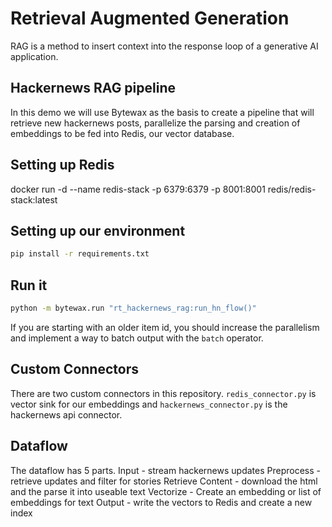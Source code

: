 # Retrieval Augmented Generation

RAG is a method to insert context into the response loop of a generative AI application. 

## Hackernews RAG pipeline

In this demo we will use Bytewax as the basis to create a pipeline that will retrieve new hackernews posts, parallelize the parsing and creation of embeddings to be fed into Redis, our vector database.

## Setting up Redis

docker run -d --name redis-stack -p 6379:6379 -p 8001:8001 redis/redis-stack:latest

## Setting up our environment

```bash
pip install -r requirements.txt
```

## Run it

```bash
python -m bytewax.run "rt_hackernews_rag:run_hn_flow()"
```

If you are starting with an older item id, you should increase the parallelism and implement a way to batch output with the `batch` operator.

## Custom Connectors

There are two custom connectors in this repository. `redis_connector.py` is vector sink for our embeddings and `hackernews_connector.py` is the hackernews api connector.

## Dataflow

The dataflow has 5 parts. 
Input - stream hackernews updates 
Preprocess - retrieve updates and filter for stories
Retrieve Content - download the html and the parse it into useable text
Vectorize - Create an embedding or list of embeddings for text
Output - write the vectors to Redis and create a new index


